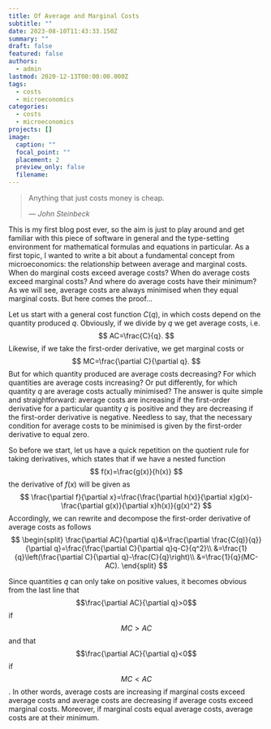 ```yaml
---
title: Of Average and Marginal Costs
subtitle: ""
date: 2023-08-10T11:43:33.150Z
summary: ""
draft: false
featured: false
authors:
  - admin
lastmod: 2020-12-13T00:00:00.000Z
tags:
  - costs
  - microeconomics
categories:
  - costs
  - microeconomics
projects: []
image:
  caption: ""
  focal_point: ""
  placement: 2
  preview_only: false
  filename:
---
```



> Anything that just costs money is cheap.</p>
> — <cite>John Steinbeck</cite>

This is my first blog post ever, so the aim is just to play around and get familiar with this piece of software in general and the type-setting environment for mathematical formulas and equations in particular. As a first topic, I wanted to write a bit about a fundamental concept from microeconomics: the relationship between average and marginal costs. When do marginal costs exceed average costs? When do average costs exceed marginal costs? And where do average costs have their minimum?
As we will see, average costs are always minimised when they equal marginal costs. But here comes the proof...

Let us start with a general cost function $C(q)$, in which costs depend on the quantity produced $q$. Obviously, if we divide by $q$ we get average costs, i.e.
$$
AC=\frac{C}{q}.
$$
Likewise, if we take the first-order derivative, we get marginal costs or
$$
MC=\frac{\partial C}{\partial q}.
$$
But for which quantity produced are average costs decreasing? For which quantities are average costs increasing? Or put differently, for which quantity $q$ are average costs actually minimised? The answer is quite simple and straightforward: average costs are increasing if the first-order derivative for a particular quantity $q$ is positive and they are decreasing if the first-order derivative is negative. Needless to say, that the necessary condition for average costs to be minimised is given by the first-order derivative to equal zero.

So before we start, let us have a quick repetition on the quotient rule for taking derivatives, which states that if we have a nested function
$$
f(x)=\frac{g(x)}{h(x)}
$$
the derivative of $f(x)$ will be given as
$$
\frac{\partial f}{\partial x}=\frac{\frac{\partial h(x)}{\partial x}g(x)-\frac{\partial g(x)}{\partial x}h(x)}{g(x)^2}
$$
Accordingly, we can rewrite and decompose the first-order derivative of average costs as follows
$$
\begin{split}
\frac{\partial AC}{\partial q}&=\frac{\partial \frac{C(q)}{q}}{\partial q}=\frac{\frac{\partial C}{\partial q}q-C}{q^2}\\
&=\frac{1}{q}\left(\frac{\partial C}{\partial q}-\frac{C}{q}\right)\\
&=\frac{1}{q}(MC-AC).
\end{split}
$$

Since quantities $q$ can only take on positive values, it becomes obvious from the last line that
$$\frac{\partial AC}{\partial q}>0$$ if $$MC>AC$$ and that $$\frac{\partial AC}{\partial q}<0$$ if $$MC<AC$$. In other words, average costs are increasing if marginal costs exceed average costs and average costs are decreasing if average costs exceed marginal costs. Moreover, if marginal costs equal average costs, average costs are at their minimum.

